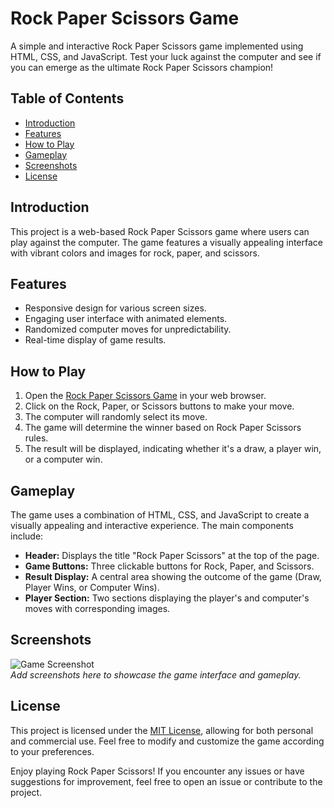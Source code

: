 # Rock Paper Scissors Game

A simple and interactive Rock Paper Scissors game implemented using HTML, CSS, and JavaScript. Test your luck against the computer and see if you can emerge as the ultimate Rock Paper Scissors champion!

## Table of Contents
- [Introduction](#introduction)
- [Features](#features)
- [How to Play](#how-to-play)
- [Gameplay](#gameplay)
- [Screenshots](#screenshots)
- [License](#license)

## Introduction
This project is a web-based Rock Paper Scissors game where users can play against the computer. The game features a visually appealing interface with vibrant colors and images for rock, paper, and scissors.

## Features
- Responsive design for various screen sizes.
- Engaging user interface with animated elements.
- Randomized computer moves for unpredictability.
- Real-time display of game results.

## How to Play
1. Open the [Rock Paper Scissors Game](#) in your web browser.
2. Click on the Rock, Paper, or Scissors buttons to make your move.
3. The computer will randomly select its move.
4. The game will determine the winner based on Rock Paper Scissors rules.
5. The result will be displayed, indicating whether it's a draw, a player win, or a computer win.

## Gameplay
The game uses a combination of HTML, CSS, and JavaScript to create a visually appealing and interactive experience. The main components include:
- **Header:** Displays the title "Rock Paper Scissors" at the top of the page.
- **Game Buttons:** Three clickable buttons for Rock, Paper, and Scissors.
- **Result Display:** A central area showing the outcome of the game (Draw, Player Wins, or Computer Wins).
- **Player Section:** Two sections displaying the player's and computer's moves with corresponding images.

## Screenshots
![Game Screenshot](#)  
*Add screenshots here to showcase the game interface and gameplay.*

## License
This project is licensed under the [MIT License](LICENSE), allowing for both personal and commercial use. Feel free to modify and customize the game according to your preferences.

Enjoy playing Rock Paper Scissors! If you encounter any issues or have suggestions for improvement, feel free to open an issue or contribute to the project.